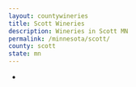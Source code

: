 ```yaml
---
layout: countywineries
title: Scott Wineries
description: Wineries in Scott MN
permalink: /minnesota/scott/
county: scott
state: mn
---
```

-

